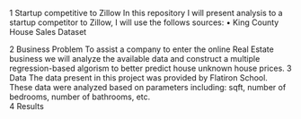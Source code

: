 1	Startup competitive to Zillow
In this repository I will present analysis to a startup competitor to Zillow, I will use the follows sources:
•	King County House Sales Dataset

2	Business Problem
To assist a company to enter the online Real Estate business we will analyze the available data and construct a multiple regression-based algorism to better predict house unknown house prices.
3	Data
The data present in this project was provided by Flatiron School. These data were analyzed based on parameters  including: sqft, number of bedrooms, number of bathrooms, etc.  
4 Results 
